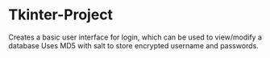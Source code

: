 # Tkinter-Project
Creates a basic user interface for login, which can be used to view/modify a database
Uses MD5 with salt to store encrypted username and passwords.
